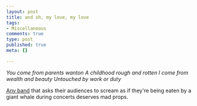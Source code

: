 ```yaml
--- 
layout: post
title: and oh, my love, my love
tags: 
- Miscellaneous
comments: true
type: post
published: true
meta: {}

---
```

<em>You come from parents wanton
  A childhood rough and rotten
  I come from wealth and beauty
  Untouched by work or duty</em>

  <a href="http://www.decemberists.com">Any band</a> that asks their audiences to scream as if they're being eaten by a giant whale during concerts deserves mad props.
